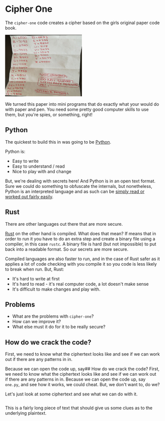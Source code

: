 # Cipher One

The ``cipher-one`` code creates a cipher based on the girls original paper code book.

<img src="../img/original.jpg" alt="The Original" width="250" height="200" />

We turned this paper into mini programs that do exactly what your would do with paper and pen. You need some pretty good computer skills to use them, but you're spies, or something, right!

## Python

The quickest to build this in was going to be [Python](https://www.python.org/).

Python is:

- Easy to write
- Easy to understand / read
- Nice to play with and change

But, we're dealing with secrets here! And Python is in an open text format. Sure we could do something to obfuscate the internals, but nonetheless, Python is an interpreted language and as such can be [simply read or worked out fairly easily](https://stackoverflow.com/questions/261638/how-do-i-protect-python-code).

## Rust

There are other languages out there that are more secure.

[Rust](https://www.rust-lang.org/en-US/) on the other hand is compiled. What does that mean? If means that in order to run it you have to do an extra step and create a binary file using a compiler, in this case ``rustc``. A binary file is hard (but not impossible) to put back into a readable format. So our secrets are more secure.

Compiled languages are also faster to run, and in the case of Rust safer as it applies a lot of code checking with you compile it so you code is less likely to break when run. But, Rust:

- It's hard to write at first
- It's hard to read - it's real computer code, a lot doesn't make sense
- It's difficult to make changes and play with.

## Problems

- What are the problems with ``cipher-one``?
- How can we improve it?
- What else must it do for it to be really secure?

## How do we crack the code?

First, we need to know what the ciphertext looks like and see if we can work out if there are any patterns in in.

Because we can open the code up, say## How do we crack the code? First, we need to know what the ciphertext looks like and see if we can work out if there are any patterns in in. Because we can open the code up, say `one.py`, and see how it works, we could cheat. But, we don't want to, do we?

Let's just look at some ciphertext and see what we can do with it.

```bash

```

This is a fairly long piece of text that should give us some clues as to the underlying plaintext.
